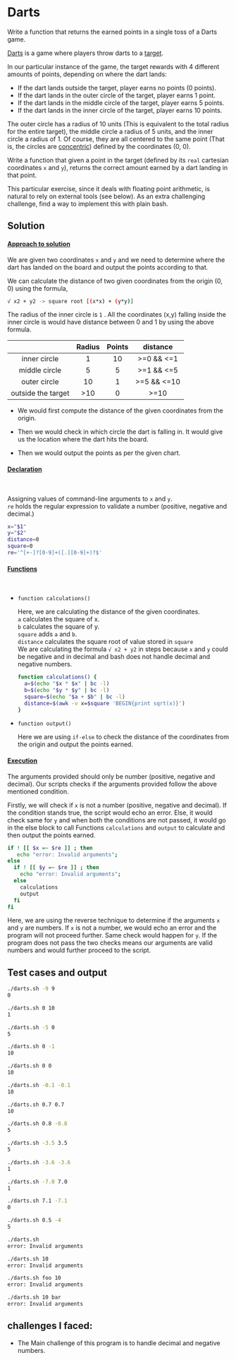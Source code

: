 # Darts

Write a function that returns the earned points in a single toss of a Darts game.

[Darts](https://en.wikipedia.org/wiki/Darts) is a game where players
throw darts to a [target](https://en.wikipedia.org/wiki/Darts#/media/File:Darts_in_a_dartboard.jpg).

In our particular instance of the game, the target rewards with 4 different amounts of points, depending on where the dart lands:

* If the dart lands outside the target, player earns no points (0 points).
* If the dart lands in the outer circle of the target, player earns 1 point.
* If the dart lands in the middle circle of the target, player earns 5 points.
* If the dart lands in the inner circle of the target, player earns 10 points.

The outer circle has a radius of 10 units (This is equivalent to the total radius for the entire target), the middle circle a radius of 5 units, and the inner circle a radius of 1. Of course, they are all centered to the same point (That is, the circles are [concentric](http://mathworld.wolfram.com/ConcentricCircles.html)) defined by the coordinates (0, 0).

Write a function that given a point in the target (defined by its `real` cartesian coordinates `x` and `y`), returns the correct amount earned by a dart landing in that point.

This particular exercise, since it deals with floating point arithmetic, is natural to rely on external tools (see below). As an extra challenging challenge, find a way to implement this with plain bash.


## Solution

#### <u> Approach to solution </u>

We are given two coordinates ```x``` and ```y``` and we need to determine where the dart has landed on the board and output the points according to that.

We can calculate the distance of two given coordinates from the origin (0, 0) using the formula,
```sh
√ x2 + y2 -> square root [(x*x) + (y*y)]
```

The radius of the inner circle is ```1``` . All the coordinates (x,y) falling inside the inner circle is would have distance between 0 and 1 by using the above formula.

|                  |Radius|Points|distance|
|       :-:        |  :-: | :-:  |  :-:   |
|inner circle      |   1  |  10  |>=0 && <=1|
|middle circle     |   5  |   5  |>=1 && <=5|
|outer circle      |  10  |   1  |>=5 && <=10|
|outside the target|  >10 |   0  |>=10|

   - We would first compute the distance of the given coordinates from the origin.

   - Then we would check in which circle the dart is falling in. It would give us the location where the dart hits the board.

   - Then we would output the points as per the given chart.

#### <u> Declaration </u>

<br>

Assigning values of command-line arguments to ```x``` and ```y```. <br>
```re``` holds the regular expression to validate a number (positive, negative and decimal.)
```sh
x="$1"
y="$2"
distance=0
square=0
re='^[+-]?[0-9]+([.][0-9]+)?$'
```

#### <u> Functions </u>

<br>

- ```function calculations()```

  Here, we are calculating the distance of the given coordinates. <br>
   ```a``` calculates the square of x. <br>
   ```b``` calculates the square of y. <br>
   ```square``` adds ```a``` and ```b```. <br>
   ```distance``` calculates the square root of value stored in ```square``` <br>
   We are calculating the formula ```√ x2 + y2```  in steps because ```x``` and ```y``` could be negative and in decimal and bash does not handle decimal and negative numbers.  
   ```sh
   function calculations() {
     a=$(echo "$x * $x" | bc -l)
     b=$(echo "$y * $y" | bc -l)
     square=$(echo "$a + $b" | bc -l)
     distance=$(awk -v x=$square 'BEGIN{print sqrt(x)}')
   }
   ```

- ```function output()```

  Here we are using ```if-else``` to check the distance of the coordinates from the origin and output the points earned.

#### <u> Execution </u>

The arguments provided should only be number (positive, negative and decimal).
Our scripts checks if the arguments provided follow the above mentioned condition.

Firstly, we will check if ```x``` is not a number (positive, negative and decimal). If the condition stands true, the script would echo an error. Else, it would check same for ```y``` and when both the conditions are not passed, it would go in the else block to call Functions ```calculations``` and ```output``` to calculate and then output the points earned.
```sh
if ! [[ $x =~ $re ]] ; then
   echo "error: Invalid arguments";
else
  if ! [[ $y =~ $re ]] ; then
    echo "error: Invalid arguments";
  else
    calculations
    output
  fi
fi
```

Here, we are using the reverse technique to determine if the arguments ```x``` and ```y``` are numbers. If ```x``` is not a number, we would echo an error and the program will not proceed further. Same check would happen for ```y```. If the program does not pass the two checks means our arguments are valid numbers and would further proceed to the script.


## Test cases and output

```sh
./darts.sh -9 9
0

./darts.sh 0 10
1

./darts.sh -5 0
5

./darts.sh 0 -1
10

./darts.sh 0 0
10

./darts.sh -0.1 -0.1
10

./darts.sh 0.7 0.7
10

./darts.sh 0.8 -0.8
5

./darts.sh -3.5 3.5
5

./darts.sh -3.6 -3.6
1

./darts.sh -7.0 7.0
1

./darts.sh 7.1 -7.1
0

./darts.sh 0.5 -4
5

./darts.sh
error: Invalid arguments

./darts.sh 10
error: Invalid arguments

./darts.sh foo 10
error: Invalid arguments

./darts.sh 10 bar
error: Invalid arguments
```

## challenges I faced:

- The Main challenge of this program is to handle decimal and negative numbers.
